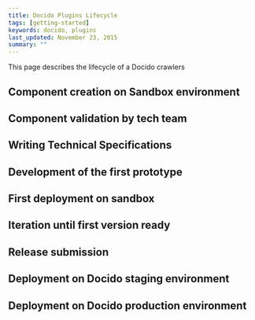 ```yaml
---
title: Docido Plugins Lifecycle
tags: [getting-started]
keywords: docido, plugins
last_updated: November 23, 2015
summary: ""
---
```


This page describes the lifecycle of a Docido crawlers

## Component creation on Sandbox environment

## Component validation by tech team

## Writing Technical Specifications

## Development of the first prototype

## First deployment on sandbox

## Iteration until first version ready

## Release submission

## Deployment on Docido staging environment

## Deployment on Docido production environment
